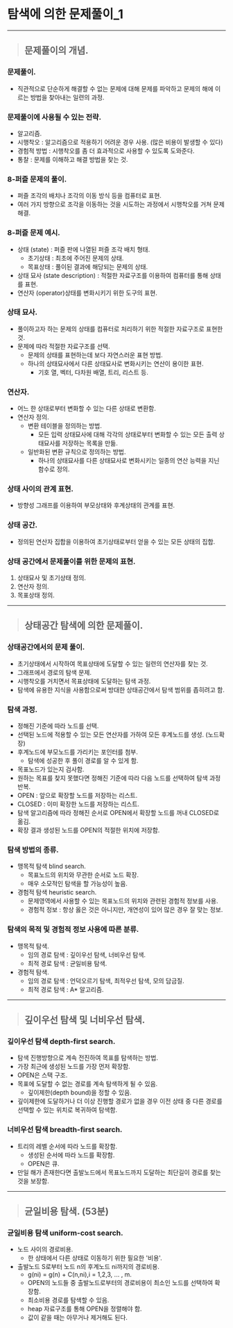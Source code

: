# 탐색에 의한 문제풀이_1

--------------------------------------------------------------------------------------------------------

> ## 문제풀이의 개념.

### 문제풀이.
- 직관적으로 단순하게 해결할 수 없는 문제에 대해 문제를 파악하고 문제의 해에 이르는 방법을 찾아내는 일련의 과정.

### 문제풀이에 사용될 수 있는 전략.
- 알고리즘.
- 시행착오 : 알고리즘으로 적용하기 어려운 경우 사용. (많은 비용이 발생할 수 있다)
- 경험적 방법 : 시행착오를 좀 더 효과적으로 사용할 수 있도록 도와준다.
- 통찰 : 문제를 이해하고 해결 방법을 찾는 것.

### 8-퍼즐 문제의 풀이.
- 퍼즐 조각의 배치나 조각의 이동 방식 등을 컴퓨터로 표현.
- 여러 가지 방향으로 조각을 이동하는 것을 시도하는 과정에서 시행착오를 거쳐 문제 해결.

### 8-퍼즐 문제 예시.
- 상태 (state) : 퍼즐 판에 나열된 퍼즐 조각 배치 형태.
  - 초기상태 : 최초에 주어진 문제의 상태.
  - 목표상태 : 풀이된 결과에 해당되는 문제의 상태.
- 상태 묘사 (state description) : 적절한 자료구조를 이용하여 컴퓨터를 통해 상태를 표현.
- 연산자 (operator)상태를 변화시키기 위한 도구의 표현.

### 상태 묘사.
- 풀이하고자 하는 문제의 상태를 컴퓨터로 처리하기 위한 적절한 자료구조로 표현한 것.
- 문제에 따라 적절한 자료구조를 선택.
  - 문제의 상태를 표현하는데 보다 자연스러운 표현 방법.
  - 하나의 상태묘사에서 다른 상태묘사로 변화시키는 연산이 용이한 표현.
    - 기호 열, 벡터, 다차원 배열, 트리, 리스트 등.

### 연산자.
- 어느 한 상태로부터 변화할 수 있는 다른 상태로 변환함.
- 연산자 정의.
  - 변환 테이블을 정의하는 방법.
    - 모든 입력 상태묘사에 대해 각각의 상태로부터 변화할 수 있는 모든 출력 상태묘사를 저장하는 목록을 만듦.
  - 일반화된 변환 규칙으로 정의하는 방법.
    - 하나의 상태묘사를 다른 상태묘사로 변화시키는 일종의 연산 능력을 지닌 함수로 정의.

### 상태 사이의 관계 표현.
- 방향성 그래프를 이용하여 부모상태와 후계상태의 관계를 표현.

### 상태 공간.
- 정의된 연산자 집합을 이용하여 초기상태로부터 얻을 수 있는 모든 상태의 집합.

### 상태 공간에서 문제풀이를 위한 문제의 표현.
1. 상태묘사 및 초기상태 정의.
2. 연산자 정의.
3. 목표상태 정의.

--------------------------------------------------------------------------------------------------------

> ## 상태공간 탐색에 의한 문제풀이.

### 상태공간에서의 문제 풀이.
- 초기상태에서 시작하여 목표상태에 도달할 수 있는 일련의 연산자를 찾는 것.
- 그래프에서 경로의 탐색 문제.
- 시행착오를 거치면서 목표상태에 도달하는 탐색 과정.
- 탐색에 유용한 지식을 사용함으로써 방대한 상태공간에서 탐색 범위를 좁히려고 함.

### 탐색 과정.
- 정해진 기준에 따라 노드를 선택.
- 선택된 노드에 적용할 수 있는 모든 연산자를 가하여 모든 후계노드를 생성. (노드확장)
- 후계노드에 부모노드를 가리키는 포인터를 첨부.
  - 탐색에 성공한 후 풀이 경로를 알 수 있게 함.
- 목표노드가 있는지 검사함.
- 원하는 목표를 찾지 못했다면 정해진 기준에 따라 다음 노드를 선택하여 탐색 과정 반복.
- OPEN : 앞으로 확장할 노드를 저장하는 리스트.
- CLOSED : 이미 확장한 노드를 저장하는 리스트.
- 탐색 알고리즘에 따라 정해진 순서로 OPEN에서 확장할 노드를 꺼내 CLOSED로 옮김.
- 확장 결과 생성된 노드를 OPEN의 적절한 위치에 저장함.

### 탐색 방법의 종류.
- 맹목적 탐색 blind search.
  - 목표노드의 위치와 무관한 순서로 노드 확장.
  - 매우 소모적인 탐색을 할 가능성이 높음.
- 경험적 탐색 heuristic search.
  - 문제영역에서 사용할 수 있는 목표노드의 위치와 관련된 경험적 정보를 사용.
  - 경험적 정보 : 항상 옳은 것은 아니지만, 개연성이 있어 많은 경우 잘 맞는 정보.

### 탐색의 목적 및 경험적 정보 사용에 따른 분류.
- 맹목적 탐색.
  - 임의 경로 탐색 : 깊이우선 탐색, 너비우선 탐색.
  - 최적 경로 탐색 : 균일비용 탐색.
- 경험적 탐색.
  - 임의 경로 탐색 : 언덕오르기 탐색, 최적우선 탐색, 모의 담금질.
  - 최적 경로 탐색 : A* 알고리즘.

--------------------------------------------------------------------------------------------------------

> ## 깊이우선 탐색 및 너비우선 탐색.

### 깊이우선 탐색 depth-first search.
- 탐색 진행방향으로 계속 전진하여 목표를 탐색하는 방법.
- 가장 최근에 생성된 노드를 가장 먼저 확장함.
- OPEN은 스택 구조.
- 목표에 도달할 수 없는 경로를 계속 탐색하게 될 수 있음.
    - 깊이제한(depth bound)을 정할 수 있음.
- 깊이제한에 도달하거나 더 이상 진행할 경로가 없을 경우 이전 상태 중 다른 경로를 선택할 수 있는 위치로 복귀하여 탐색함.

### 너비우선 탐색 breadth-first search.
- 트리의 레벨 순서에 따라 노드를 확장함.
  - 생성된 순서에 따라 노드를 확장함.
  - OPEN은 큐.
- 만일 해가 존재한다면 출발노드에서 목표노드까지 도달하는 최단길이 경로를 찾는 것을 보장함.

--------------------------------------------------------------------------------------------------------

> ## 균일비용 탐색. (53분)

### 균일비용 탐색 uniform-cost search.
- 노드 사이의 경로비용.
  - 한 상태에서 다른 상태로 이동하기 위한 필요한 '비용'.
- 출발노드 S로부터 노드 n의 후계노드 ni까지의 경로비용.
  - g(ni) = g(n) + C(n,ni),i = 1,2,3, ... , m.
  - OPEN의 노드들 중 출발노드로부터의 경로비용이 최소인 노드를 선택하여 확장함.
  - 최소비용 경로를 탐색할 수 있음.
  - heap 자료구조를 통해 OPEN을 정렬해야 함.
  - 값이 같을 때는 아무거나 제거해도 된다.











